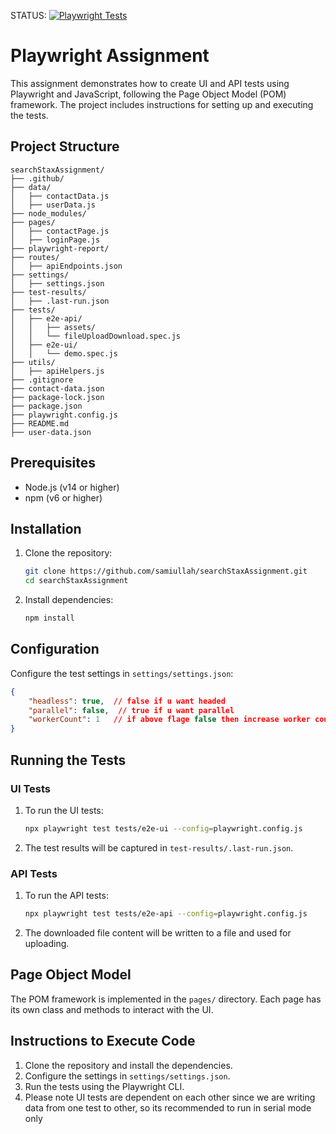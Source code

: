 STATUS:
[![Playwright Tests](https://github.com/samiullah/searchStaxAssignment/actions/workflows/playwright.yml/badge.svg)](https://github.com/samiullah/searchStaxAssignment/actions/workflows/playwright.yml)
# Playwright Assignment

This assignment demonstrates how to create UI and API tests using Playwright and JavaScript, following the Page Object Model (POM) framework. The project includes instructions for setting up and executing the tests.

## Project Structure

```
searchStaxAssignment/
├── .github/
├── data/
│   ├── contactData.js
│   ├── userData.js
├── node_modules/
├── pages/
│   ├── contactPage.js
│   ├── loginPage.js
├── playwright-report/
├── routes/
│   ├── apiEndpoints.json
├── settings/
│   ├── settings.json
├── test-results/
│   ├── .last-run.json
├── tests/
│   ├── e2e-api/
│   │   ├── assets/
│   │   └── fileUploadDownload.spec.js
│   ├── e2e-ui/
│   │   └── demo.spec.js
├── utils/
│   ├── apiHelpers.js
├── .gitignore
├── contact-data.json
├── package-lock.json
├── package.json
├── playwright.config.js
├── README.md
├── user-data.json
```

## Prerequisites

- Node.js (v14 or higher)
- npm (v6 or higher)

## Installation

1. Clone the repository:
   ```bash
   git clone https://github.com/samiullah/searchStaxAssignment.git
   cd searchStaxAssignment
   ```

2. Install dependencies:
   ```bash
   npm install
   ```

## Configuration

Configure the test settings in `settings/settings.json`:

```json
{
    "headless": true,  // false if u want headed
    "parallel": false,  // true if u want parallel
    "workerCount": 1   // if above flage false then increase worker count
}
```

## Running the Tests

### UI Tests

1. To run the UI tests:
   ```bash
   npx playwright test tests/e2e-ui --config=playwright.config.js
   ```

2. The test results will be captured in `test-results/.last-run.json`.

### API Tests

1. To run the API tests:
   ```bash
   npx playwright test tests/e2e-api --config=playwright.config.js
   ```

2. The downloaded file content will be written to a file and used for uploading.

## Page Object Model

The POM framework is implemented in the `pages/` directory. Each page has its own class and methods to interact with the UI.

## Instructions to Execute Code

1. Clone the repository and install the dependencies.
2. Configure the settings in `settings/settings.json`.
3. Run the tests using the Playwright CLI.
4. Please note UI tests are dependent on each other since we are writing data from one test to other, so its
recommended to run in serial mode only

